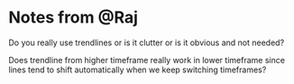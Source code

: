 # Notes from @Raj

Do you really use trendlines or is it clutter or is it obvious and not needed?

Does trendline from higher timeframe really work in lower timeframe since lines tend to shift automatically when we keep switching timeframes?

